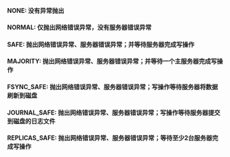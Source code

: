 #### NONE: 没有异常抛出
#### NORMAL: 仅抛出网络错误异常，没有服务器错误异常
#### SAFE: 抛出网络错误异常、服务器错误异常；并等待服务器完成写操作
#### MAJORITY: 抛出网络错误异常、服务器错误异常；并等待一个主服务器完成写操作
#### FSYNC_SAFE: 抛出网络错误异常、服务器错误异常；写操作等待服务器将数据刷新到磁盘
#### JOURNAL_SAFE: 抛出网络错误异常、服务器错误异常；写操作等待服务器提交到磁盘的日志文件
#### REPLICAS_SAFE: 抛出网络错误异常、服务器错误异常；等待至少2台服务器完成写操作
